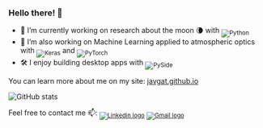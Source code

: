 ### Hello there! 👋

- 🔭 I’m currently working on research about the moon 🌘 with <sub>![Python](https://img.shields.io/badge/Python-3670A0?style=plastic&logo=python&logoColor=ffdd54)</sub>
- 🤖 I’m also working on Machine Learning applied to atmospheric optics with<!--<sub> ![Python](https://img.shields.io/badge/-Python-green?style=plastic&logo=python)</sub>,-->
<sub>![Keras](https://img.shields.io/badge/Keras-D00000?style=plastic&logo=keras&logoColor=white)</sub> and <sub>![PyTorch](https://img.shields.io/badge/PyTorch-EE4C2C?style=plastic&logo=pytorch&logoColor=white)</sub>
- 🛠️ I enjoy building desktop apps with <sub>![PySide](https://img.shields.io/badge/PySide-41CD52?style=plastic&logo=qt&logoColor=white)</sub>

<!-- 
and also sometimes building Web Apps with <sub>![Angular](https://img.shields.io/badge/-Angular-red?style=plastic&logo=angular)</sub>, and Mobile Apps with <sub>![Ionic](https://img.shields.io/badge/-Ionic-cyan?style=plastic&logo=ionic)</sub>
-->

You can learn more about me on my site:
<a href="https://javgat.github.io" target="_blank">javgat.github.io</a>

![GitHub stats](https://github-readme-stats.vercel.app/api?username=javgat&show_icons=true&theme=tokyonight)

Feel free to contact me 📫:
<sub><a href="https://www.linkedin.com/in/javier-gaton-herguedas/" target="_blank">![Linkedin logo](https://img.shields.io/badge/-Linkedin-0e76a8?style=plastic-square&logo=Linkedin&logoColor=white)</a></sub>
<sub><a href="mailto:javigaton@gmail.com" target="_blank">![Gmail logo](https://img.shields.io/badge/Gmail-aa0000?style=plastic-square&labelColor=FF0000&logo=gmail&logoColor=white)</a></sub>
